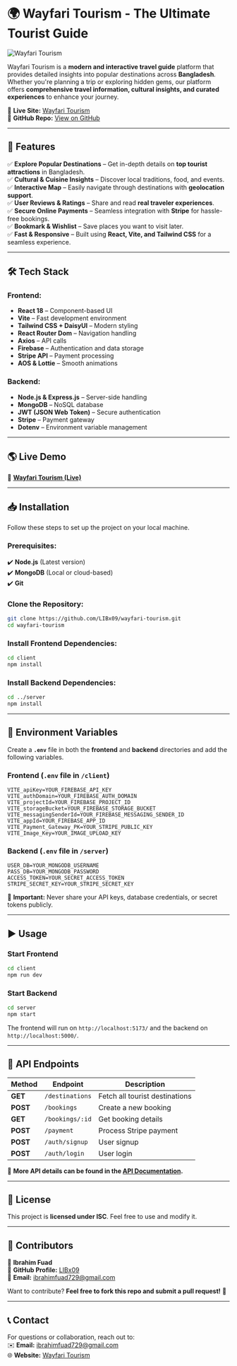 

# 🌍 Wayfari Tourism - The Ultimate Tourist Guide  

![Wayfari Tourism](https://via.placeholder.com/1200x400?text=Wayfari+Tourism)  

Wayfari Tourism is a **modern and interactive travel guide** platform that provides detailed insights into popular destinations across **Bangladesh**. Whether you're planning a trip or exploring hidden gems, our platform offers **comprehensive travel information, cultural insights, and curated experiences** to enhance your journey.  

🔗 **Live Site:** [Wayfari Tourism](https://watfari-tourism.web.app/)  
📂 **GitHub Repo:** [View on GitHub](https://github.com/LIBx09)  

---

## 🚀 Features  

✅ **Explore Popular Destinations** – Get in-depth details on **top tourist attractions** in Bangladesh.  
✅ **Cultural & Cuisine Insights** – Discover local traditions, food, and events.  
✅ **Interactive Map** – Easily navigate through destinations with **geolocation support**.  
✅ **User Reviews & Ratings** – Share and read **real traveler experiences**.  
✅ **Secure Online Payments** – Seamless integration with **Stripe** for hassle-free bookings.  
✅ **Bookmark & Wishlist** – Save places you want to visit later.  
✅ **Fast & Responsive** – Built using **React, Vite, and Tailwind CSS** for a seamless experience.  

---

## 🛠 Tech Stack  

### **Frontend:**  
- **React 18** – Component-based UI  
- **Vite** – Fast development environment  
- **Tailwind CSS + DaisyUI** – Modern styling  
- **React Router Dom** – Navigation handling  
- **Axios** – API calls  
- **Firebase** – Authentication and data storage  
- **Stripe API** – Payment processing  
- **AOS & Lottie** – Smooth animations  

### **Backend:**  
- **Node.js & Express.js** – Server-side handling  
- **MongoDB** – NoSQL database  
- **JWT (JSON Web Token)** – Secure authentication  
- **Stripe** – Payment gateway  
- **Dotenv** – Environment variable management  

---

## 🌎 Live Demo  

🔗 **[Wayfari Tourism (Live)](https://watfari-tourism.web.app/)**  

---

## 📥 Installation  

Follow these steps to set up the project on your local machine.  

### **Prerequisites:**  
✔️ **Node.js** (Latest version)  
✔️ **MongoDB** (Local or cloud-based)  
✔️ **Git**  

### **Clone the Repository:**  

```sh
git clone https://github.com/LIBx09/wayfari-tourism.git
cd wayfari-tourism
```

### **Install Frontend Dependencies:**  

```sh
cd client
npm install
```

### **Install Backend Dependencies:**  

```sh
cd ../server
npm install
```

---

## 🔑 Environment Variables  

Create a **`.env`** file in both the **frontend** and **backend** directories and add the following variables.  

### **Frontend (`.env` file in `/client`)**  

```
VITE_apiKey=YOUR_FIREBASE_API_KEY
VITE_authDomain=YOUR_FIREBASE_AUTH_DOMAIN
VITE_projectId=YOUR_FIREBASE_PROJECT_ID
VITE_storageBucket=YOUR_FIREBASE_STORAGE_BUCKET
VITE_messagingSenderId=YOUR_FIREBASE_MESSAGING_SENDER_ID
VITE_appId=YOUR_FIREBASE_APP_ID
VITE_Payment_Gateway_PK=YOUR_STRIPE_PUBLIC_KEY
VITE_Image_Key=YOUR_IMAGE_UPLOAD_KEY
```

### **Backend (`.env` file in `/server`)**  

```
USER_DB=YOUR_MONGODB_USERNAME
PASS_DB=YOUR_MONGODB_PASSWORD
ACCESS_TOKEN=YOUR_SECRET_ACCESS_TOKEN
STRIPE_SECRET_KEY=YOUR_STRIPE_SECRET_KEY
```

🚨 **Important:** Never share your API keys, database credentials, or secret tokens publicly.

---

## ▶️ Usage  

### **Start Frontend**  

```sh
cd client
npm run dev
```

### **Start Backend**  

```sh
cd server
npm start
```

The frontend will run on `http://localhost:5173/` and the backend on `http://localhost:5000/`.

---

## 📡 API Endpoints  

| Method | Endpoint | Description |
|--------|---------|------------|
| **GET** | `/destinations` | Fetch all tourist destinations |
| **POST** | `/bookings` | Create a new booking |
| **GET** | `/bookings/:id` | Get booking details |
| **POST** | `/payment` | Process Stripe payment |
| **POST** | `/auth/signup` | User signup |
| **POST** | `/auth/login` | User login |

📌 **More API details can be found in the [API Documentation](https://your-api-docs-link.com).**  

---

## 📜 License  

This project is **licensed under ISC**. Feel free to use and modify it.  

---

## 👥 Contributors  

👤 **Ibrahim Fuad**  
📂 **GitHub Profile:** [LIBx09](https://github.com/LIBx09)  
📩 **Email:** ibrahimfuad729@gmail.com  

Want to contribute? **Feel free to fork this repo and submit a pull request!** 🚀  

---

## 📞 Contact  

For questions or collaboration, reach out to:  
✉️ **Email:** ibrahimfuad729@gmail.com  
🌐 **Website:** [Wayfari Tourism](https://watfari-tourism.web.app/)  

